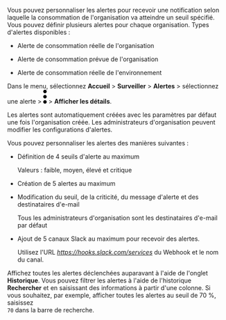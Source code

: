 Vous pouvez personnaliser les alertes pour recevoir une notification selon laquelle la consommation de l'organisation va atteindre un seuil spécifié. Vous pouvez définir plusieurs alertes pour chaque organisation. Types d'alertes disponibles :

-   Alerte de consommation réelle de l'organisation


-   Alerte de consommation prévue de l'organisation


-   Alerte de consommation réelle de l'environnement


Dans le menu, sélectionnez **Accueil** > **Surveiller** > **Alertes** > sélectionnez une alerte > ![Icône de menu Kebab](Images/zsz1597101912145.svg) > **Afficher les détails**.

Les alertes sont automatiquement créées avec les paramètres par défaut une fois l'organisation créée. Les administrateurs d'organisation peuvent modifier les configurations d'alertes.

Vous pouvez personnaliser les alertes des manières suivantes :

-   Définition de 4 seuils d'alerte au maximum

    Valeurs : faible, moyen, élevé et critique


-   Création de 5 alertes au maximum


-   Modification du seuil, de la criticité, du message d'alerte et des destinataires d'e-mail

    Tous les administrateurs d'organisation sont les destinataires d'e-mail par défaut


-   Ajout de 5 canaux Slack au maximum pour recevoir des alertes.

    Utilisez l'URL *https://hooks.slack.com/services* du Webhook et le nom du canal.


Affichez toutes les alertes déclenchées auparavant à l'aide de l'onglet **Historique**. Vous pouvez filtrer les alertes à l'aide de l'historique **Rechercher** et en saisissant des informations à partir d'une colonne. Si vous souhaitez, par exemple, afficher toutes les alertes au seuil de 70 %, saisissez  
    `
    70
    `
    dans la barre de recherche.

